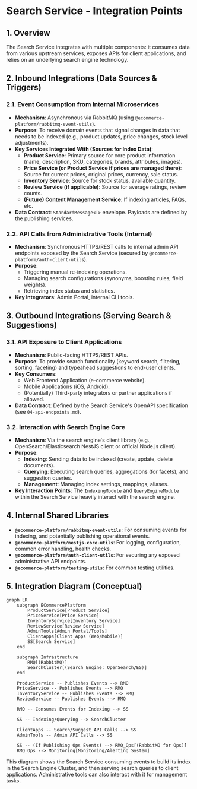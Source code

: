 # Search Service - Integration Points

## 1. Overview

The Search Service integrates with multiple components: it consumes data from various upstream services, exposes APIs for client applications, and relies on an underlying search engine technology.

## 2. Inbound Integrations (Data Sources & Triggers)

### 2.1. Event Consumption from Internal Microservices
*   **Mechanism**: Asynchronous via RabbitMQ (using `@ecommerce-platform/rabbitmq-event-utils`).
*   **Purpose**: To receive domain events that signal changes in data that needs to be indexed (e.g., product updates, price changes, stock level adjustments).
*   **Key Services Integrated With (Sources for Index Data)**:
    *   **Product Service**: Primary source for core product information (name, description, SKU, categories, brands, attributes, images).
    *   **Price Service (or Product Service if prices are managed there)**: Source for current prices, original prices, currency, sale status.
    *   **Inventory Service**: Source for stock status, available quantity.
    *   **Review Service (if applicable)**: Source for average ratings, review counts.
    *   **(Future) Content Management Service**: If indexing articles, FAQs, etc.
*   **Data Contract**: `StandardMessage<T>` envelope. Payloads are defined by the publishing services.

### 2.2. API Calls from Administrative Tools (Internal)
*   **Mechanism**: Synchronous HTTPS/REST calls to internal admin API endpoints exposed by the Search Service (secured by `@ecommerce-platform/auth-client-utils`).
*   **Purpose**: 
    *   Triggering manual re-indexing operations.
    *   Managing search configurations (synonyms, boosting rules, field weights).
    *   Retrieving index status and statistics.
*   **Key Integrators**: Admin Portal, internal CLI tools.

## 3. Outbound Integrations (Serving Search & Suggestions)

### 3.1. API Exposure to Client Applications
*   **Mechanism**: Public-facing HTTPS/REST APIs.
*   **Purpose**: To provide search functionality (keyword search, filtering, sorting, faceting) and typeahead suggestions to end-user clients.
*   **Key Consumers**: 
    *   Web Frontend Application (e-commerce website).
    *   Mobile Applications (iOS, Android).
    *   (Potentially) Third-party integrators or partner applications if allowed.
*   **Data Contract**: Defined by the Search Service's OpenAPI specification (see `04-api-endpoints.md`).

### 3.2. Interaction with Search Engine Core
*   **Mechanism**: Via the search engine's client library (e.g., OpenSearch/Elasticsearch NestJS client or official Node.js client).
*   **Purpose**: 
    *   **Indexing**: Sending data to be indexed (create, update, delete documents).
    *   **Querying**: Executing search queries, aggregations (for facets), and suggestion queries.
    *   **Management**: Managing index settings, mappings, aliases.
*   **Key Interaction Points**: The `IndexingModule` and `QueryEngineModule` within the Search Service heavily interact with the search engine.

## 4. Internal Shared Libraries

*   **`@ecommerce-platform/rabbitmq-event-utils`**: For consuming events for indexing, and potentially publishing operational events.
*   **`@ecommerce-platform/nestjs-core-utils`**: For logging, configuration, common error handling, health checks.
*   **`@ecommerce-platform/auth-client-utils`**: For securing any exposed administrative API endpoints.
*   **`@ecommerce-platform/testing-utils`**: For common testing utilities.

## 5. Integration Diagram (Conceptual)

```mermaid
graph LR
    subgraph ECommercePlatform
        ProductService[Product Service]
        PriceService[Price Service]
        InventoryService[Inventory Service]
        ReviewService[Review Service]
        AdminTools[Admin Portal/Tools]
        ClientApps[Client Apps (Web/Mobile)]
        SS[Search Service]
    end

    subgraph Infrastructure
        RMQ[(RabbitMQ)]
        SearchCluster[(Search Engine: OpenSearch/ES)]
    end

    ProductService -- Publishes Events --> RMQ
    PriceService -- Publishes Events --> RMQ
    InventoryService -- Publishes Events --> RMQ
    ReviewService -- Publishes Events --> RMQ

    RMQ -- Consumes Events for Indexing --> SS

    SS -- Indexing/Querying --> SearchCluster
    
    ClientApps -- Search/Suggest API Calls --> SS
    AdminTools -- Admin API Calls --> SS

    SS -- (If Publishing Ops Events) --> RMQ_Ops[(RabbitMQ for Ops)]
    RMQ_Ops --> Monitoring[Monitoring/Alerting System]
```

This diagram shows the Search Service consuming events to build its index in the Search Engine Cluster, and then serving search queries to client applications. Administrative tools can also interact with it for management tasks.
